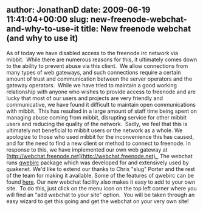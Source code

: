 author: JonathanD
date: 2009-06-19 11:41:04+00:00
slug: new-freenode-webchat-and-why-to-use-it
title: New freenode webchat (and why to use it)
---

As of today we have disabled access to the freenode irc network via mibbit.  While there are numerous reasons for this, it ultimately comes down to the ability to prevent abuse via this client.  We allow connections from many types of web gateways, and such connections require a certain amount of trust and communication between the server operators and the gateway operators.  While we have tried to maintain a good working relationship with anyone who wishes to provide access to freenode and are lucky that most of our users and projects are very friendly and communicative, we have found it difficult to maintain open communications with mibbit.  This has resulted in a large amount of staff time being spent on managing abuse coming from mibbit, disrupting service for other mibbit users and reducing the quality of the network.  Sadly, we feel that this is ultimately not beneficial to mibbit users or the network as a whole.
We apologize to those who used mibbit for the inconvenience this has caused, and for the need to find a new client or method to connect to freenode.
In response to this, we have implemented our own web gateway at [http://webchat.freenode.net](http://webchat.freenode.net).  The webchat runs [qwebirc](http://qwebirc.org/) package which was developed for and extensively used by quakenet. We'd like to extend our thanks to Chris "slug" Porter and the rest of the team for making it available.
Some of the features of qwebirc can be found [here](http://qwebirc.org/features).
Our new webchat facility also makes it easy to add to your own site.  To do this, just click on the menu icon on the top left corner where you will find an "add webchat to your site" option.  You will be taken through an easy wizard to get this going and get the webchat on your very own site!
